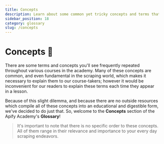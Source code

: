 ```yaml
---
title: Concepts
description: Learn about some common yet tricky concepts and terms that are used frequently within the academy, as well as in the world of scraper development.
sidebar_position: 18
category: glossary
slug: /concepts
---
```


# [](#concepts) Concepts 🤔

There are some terms and concepts you'll see frequently repeated throughout various courses in the academy. Many of these concepts are common, and even fundamental in the scraping world, which makes it necessary to explain them to our course-takers; however it would be inconvenient for our readers to explain these terms each time they appear in a lesson.

Because of this slight dilemma, and because there are no outside resources which compile all of these concepts into an educational and digestible form, we've decided to do just that. So, welcome to the **Concepts** section of the Apify Academy's **Glossary**!

> It's important to note that there is no specific order to these concepts. All of them range in their relevance and importance to your every day scraping endeavors.
